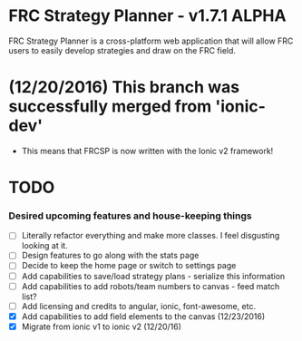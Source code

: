 # FRC Strategy Planner - v1.7.1 ALPHA
FRC Strategy Planner is a cross-platform web application that will allow FRC users to easily develop strategies and draw on the FRC field.

# (12/20/2016) This branch was successfully merged from 'ionic-dev'
- This means that FRCSP is now written with the Ionic v2 framework! 

# TODO
### Desired upcoming features and house-keeping things
- [ ] Literally refactor everything and make more classes. I feel disgusting looking at it.
- [ ] Design features to go along with the stats page
- [ ] Decide to keep the home page or switch to settings page
- [ ] Add capabilities to save/load strategy plans - serialize this information
- [ ] Add capabilities to add robots/team numbers to canvas - feed match list?
- [ ] Add licensing and credits to angular, ionic, font-awesome, etc.
- [X] Add capabilities to add field elements to the canvas (12/23/2016)
- [X] Migrate from ionic v1 to ionic v2 (12/20/16)
